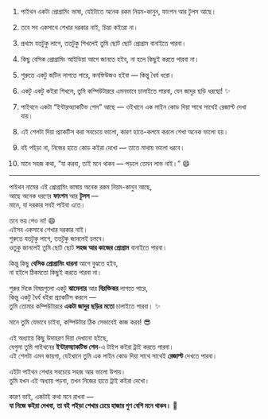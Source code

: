 
1. পাইথন একটা প্রোগ্রামিং ভাষা, যেইটাতে অনেক রকম নিয়ম-কানুন, ফাংশন আর টুলস আছে।
    
2. তবে সব একসাথে শেখার দরকার নাই, চিন্তা কইরো না।
    
3. প্রথমে যতটুকু লাগে, ততটুকু শিখলেই তুমি ছোট ছোট প্রোগ্রাম বানাইতে পারবা।
    
4. কিছু বেসিক প্রোগ্রামিং আইডিয়া আগে জানতে হইব, না হলে কিছুই করতে পারবা না।
    
5. শুরুতে একটু জটিল লাগতে পারে, কনফিউজও হইবা — কিন্তু ধৈর্য ধরো।
    
6. একটু একটু কইরা শিখলে, তুমি কম্পিউটাররে এমনভাবে চালাইতে পারবা, যেন জাদুর ছড়ি ধরছো! ✨
    
7. পাইথনে একটা “ইন্টারঅ্যাকটিভ শেল” আছে — ওইখানে এক লাইন কোড দিয়া সাথে সাথেই রেজাল্ট দেখা যায়।
    
8. এই শেলটা দিয়া প্র্যাকটিস করা সবচেয়ে ভালো, কারণ হাতে-কলমে করলে শেখা অনেক ভালো হয়।
    
9. বই পইড়া না, নিজের হাতে কোড কইরা দেখো — তাতে মাথায় ভালো ধরবে।
    
10. মানে সহজ কথা, “যা করবা, তাই মনে থাকব — পড়লে তেমন লাভ নাই।” 😄
    

---


পাইথন নামের এই প্রোগ্রামিং ভাষায় অনেক রকম নিয়ম-কানুন আছে,  
আছে অনেক ধরণের **ফাংশন** আর **টুলস** —  
মানে, যা দরকার সবই পাইবা এতে।

তবে ভয় পেও না! 😄  
এইসব একসাথে শেখার দরকার নাই।  
শুরুতে যতটুকু লাগে, ততটুকু জানলেই চলবে।  
ওতুকু জানলেই তুমি ছোট ছোট **সহজ আর কাজের প্রোগ্রাম** বানাইতে পারবা।

কিন্তু কিছু **বেসিক প্রোগ্রামিং ধারনা** আগে বুঝতে হইব,  
না হইলে ঠিকমতো কিছুই করতে পারবা না।

শুরুর দিকে বিষয়গুলো একটু **ঝামেলার** আর **বিরক্তিকর** লাগতে পারে,  
কিন্তু একটু ধৈর্য ধইরা প্র্যাকটিস করলে —  
তুমি তোমার কম্পিউটাররে **একটা জাদুর ছড়ির মতো** চালাইতে পারবা। ✨

মানে তুমি যেভাবে চাইবা, কম্পিউটার ঠিক সেভাবেই কাজ করব! 😎

এই অধ্যায়ে কিছু উদাহরণ দিয়া দেখানো হইছে,  
যেগুলা তুমি পাইথনের **ইন্টারঅ্যাকটিভ শেল**-এ টাইপ কইরা ট্রাই করতে পারবা।  
এই শেলটা এমন জায়গা, যেইখানে তুমি এক লাইন কোড দিয়া সাথে সাথেই **রেজাল্ট** দেখতে পারবা।

এইটা পাইথন শেখার সবচেয়ে সহজ আর ভালো উপায়।  
তুমি যখন এই অধ্যায় পড়বা, তখন নিজের হাতে ট্রাই কইরা দেখো।

কারণ ভাই, একটাই কথা মনে রাখবা —  
**যা নিজে কইরা দেখবা, তা বই পইড়া শেখার চেয়ে হাজার গুণ বেশি মনে থাকব।** 💪
